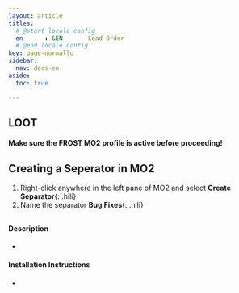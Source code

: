 ```yaml
---
layout: article
titles:
  # @start locale config
  en      : &EN       Load Order
  # @end locale config
key: page-normallo
sidebar:
  nav: docs-en
aside:
  toc: true

---
```


## LOOT



#### Make sure the **FROST** MO2 profile is active before proceeding!


## Creating a Seperator in MO2
1. Right-click anywhere in the left pane of MO2 and select **Create Separator**{: .hili}
2. Name the separator **Bug Fixes**{: .hili}

## []()


#### Description
* 

#### Installation Instructions
* 

